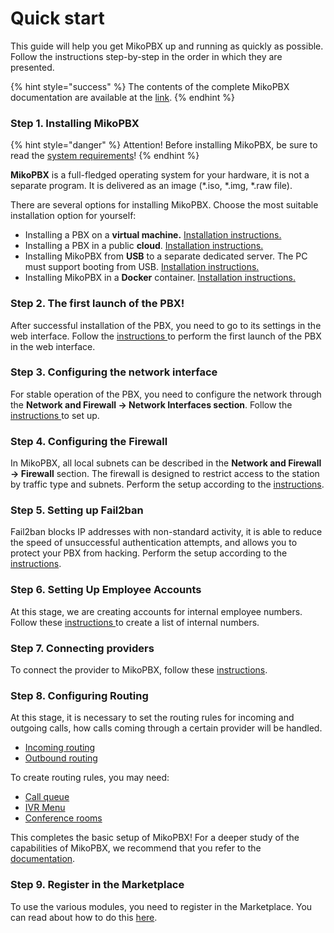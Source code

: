 # Quick start

This guide will help you get MikoPBX up and running as quickly as possible. Follow the instructions step-by-step in the order in which they are presented.

{% hint style="success" %}
The contents of the complete MikoPBX documentation are available at the [link](../).
{% endhint %}

### Step 1. Installing MikoPBX

{% hint style="danger" %}
Attention! Before installing MikoPBX, be sure to read the [system requirements](system-requirements.md)!
{% endhint %}

**MikoPBX** is a full-fledged operating system for your hardware, it is not a separate program. It is delivered as an image (\*.iso, \*.img, \*.raw file).&#x20;

There are several options for installing MikoPBX. Choose the most suitable installation option for yourself:

* Installing a PBX on a **virtual machine.** [Installation instructions. ](../setup/hypervisor/)
* Installing a PBX in a public **cloud**. [Installation instructions. ](../setup/cloud/)
* Installing MikoPBX from **USB** to a separate dedicated server. The PC must support booting from USB. [Installation instructions. ](../setup/bare-metal.md)
* Installing MikoPBX in a **Docker** container. [Installation instructions.](../setup/docker.md)

### Step 2. The first launch of the PBX!

After successful installation of the PBX, you need to go to its settings in the web interface. Follow the [instructions ](getting-to-know-mikopbx.md)to perform the first launch of the PBX in the web interface.

### Step 3. Configuring the network interface <a href="#shag_4_nastrojka_setevogo_interfejsa" id="shag_4_nastrojka_setevogo_interfejsa"></a>

For stable operation of the PBX, you need to configure the network through the **Network and Firewall → Network Interfaces section**. Follow the [instructions ](../manual/connectivity/network.md)to set up.

### Step 4. Configuring the Firewall

In MikoPBX, all local subnets can be described in the **Network and Firewall → Firewall** section. The firewall is designed to restrict access to the station by traffic type and subnets. Perform the setup according to the [instructions](../manual/connectivity/firewall.md).

### Step 5. Setting up Fail2ban

Fail2ban blocks IP addresses with non-standard activity, it is able to reduce the speed of unsuccessful authentication attempts, and allows you to protect your PBX from hacking. Perform the setup according to the [instructions](../manual/connectivity/fail2-ban.md).

### Step 6. Setting Up Employee Accounts

At this stage, we are creating accounts for internal employee numbers. Follow these [instructions ](../manual/telephony/extensions.md)to create a list of internal numbers.

### Step 7. Connecting providers

To connect the provider to MikoPBX, follow these [instructions](../manual/routing/providers.md).

### Step 8. Configuring Routing

At this stage, it is necessary to set the routing rules for incoming and outgoing calls, how calls coming through a certain provider will be handled.

* [Incoming routing](../manual/routing/incoming-routing.md)
* [Outbound routing](../manual/routing/outbound-routes.md)

To create routing rules, you may need:

* [Call queue](../manual/telephony/call-queues.md)
* [IVR Menu](../manual/telephony/ivr-menu.md)
* [Conference rooms](../manual/telephony/conference-rooms.md)

This completes the basic setup of MikoPBX! For a deeper study of the capabilities of MikoPBX, we recommend that you refer to the [documentation](../).

### Step 9. Register in the Marketplace

To use the various modules, you need to register in the Marketplace. You can read about how to do this [here](../manual/modules/pbx-extension-modules/licensing.md).
